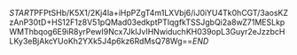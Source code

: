 $START$PFPtSHb/K5X1/2Kj4la+iHpPZgT4m1LXVbj6/iJ0iYU4Tk0hCGT/3aosKZzAnP30tD+HS12F1z8V51pQMad03edkptPTIqgfkTSSJgbQi2a8wZ71MESLkpWMThbqog6E9iR8yrPewI9Ncx7JklJvIHNwiduchKH039opL3Guyr2eJzzbcHLKy3eBjAkcYUoKh2YXk5J4p6kz6RdMsQ78Wg==$END$